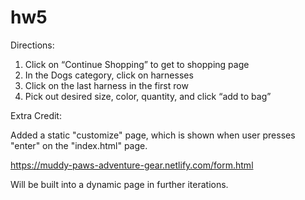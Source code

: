 # hw5

Directions:
1.	Click on “Continue Shopping” to get to shopping page
2.	In the Dogs category, click on harnesses
3.	Click on the last harness in the first row
4.	Pick out desired size, color, quantity, and click “add to bag”

Extra Credit: 

Added a static "customize" page, which is shown when user presses "enter" on the "index.html" page. 

https://muddy-paws-adventure-gear.netlify.com/form.html

Will be built into a dynamic page in further iterations.

